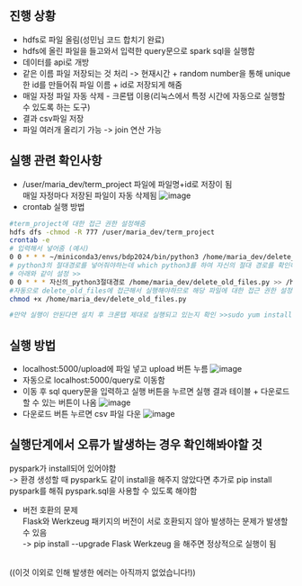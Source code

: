 ## 진행 상황
- hdfs로 파일 올림(성민님 코드 합치기 완료)
- hdfs에 올린 파일을 들고와서 입력한 query문으로 spark sql을 실행함
- 데이터를 api로 개방
- 같은 이름 파일 저장되는 것 처리 -> 현재시간 + random number을 통해 unique한 id를 만들어줘 파일 이름 + id로 저장되게 해줌
- 매일 자정 파일 자동 삭제 - 크론탭 이용(리눅스에서 특정 시간에 자동으로 실행할 수 있도록 하는 도구)
- 결과 csv파일 저장
- 파일 여러개 올리기 가능 -> join 연산 가능

## 실행 관련 확인사항
- /user/maria_dev/term_project 파일에 파일명+id로 저장이 됨
  <br>매일 자정마다 저장된 파일이 자동 삭제됨
![image](https://github.com/user-attachments/assets/8dac28a3-114d-41f7-9356-22b0f5376d3d)
- crontab 실행 방법
```bash
#term_project에 대한 접근 권한 설정해줌
hdfs dfs -chmod -R 777 /user/maria_dev/term_project
crontab -e
# 입력해서 넣어줌 (예시)
0 0 * * * ~/miniconda3/envs/bdp2024/bin/python3 /home/maria_dev/delete_old_files.py >> /home/maria_dev/cron.log 2>&1
# python3의 절대경로를 넣어줘야하는데 which python3를 하여 자신의 절대 경로를 확인해준 후
# 아래와 같이 설정 >>
0 0 * * * 자신의_python3절대경로 /home/maria_dev/delete_old_files.py >> /home/maria_dev/cron.log 2>&1
#자동으로 delete_old_files에 접근해서 실행해야하므로 해당 파일에 대한 접근 권한 설정
chmod +x /home/maria_dev/delete_old_files.py

#만약 실행이 안된다면 설치 후 크론탭 제대로 실행되고 있는지 확인 >>sudo yum install cronie
```

## 실행 방법
- localhost:5000/upload에 파일 넣고 upload 버튼 누름
![image](https://github.com/user-attachments/assets/86fb259a-83eb-4770-aa10-327b794e0b23)
- 자동으로 localhost:5000/query로 이동함
- 이동 후 sql query문을 입력하고 실행 버튼을 누르면 실행 결과 테이블 + 다운로드 할 수 있는 버튼이 나옴
![image](https://github.com/user-attachments/assets/e3b8b4a8-dab5-42ca-b20c-7625bcd4df4f)
- 다운로드 버튼 누르면 csv 파일 다운
![image](https://github.com/user-attachments/assets/d0959b4e-491a-4935-80f4-9911fcba9dcd)


## 실행단계에서 오류가 발생하는 경우 확인해봐야할 것
pyspark가 install되어 있어야함 
<br>-> 환경 생성할 때 pyspark도 같이 install을 해주지 않았다면 추가로 pip install pyspark를 해줘 pyspark.sql을 사용할 수 있도록 해야함
- 버전 호환의 문제
<br>Flask와 Werkzeug 패키지의 버전이 서로 호환되지 않아 발생하는 문제가 발생할 수 있음
<br>-> pip install --upgrade Flask Werkzeug 을 해주면 정상적으로 실행이 됨

<br>((이것 이외로 인해 발생한 에러는 아직까지 없었습니다!))